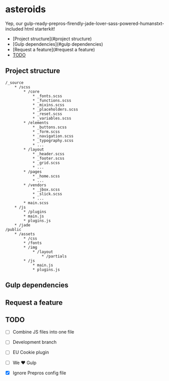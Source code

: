 # asteroids
Yep, our gulp-ready-prepros-firendly-jade-lover-sass-powered-humanstxt-included html starterkit!

<!-- MarkdownTOC depth=3 autolink=true autoanchor=true -->

- [Project structure](#project structure)
- [Gulp dependencies](#gulp dependencies)
- [Request a feature](#request a feature)
- [TODO](#todo)

<!-- /MarkdownTOC -->

<a name="project structure"></a>
## Project structure


```
/_source
	* /scss
    	* /core
    		* _fonts.scss
    		* _functions.scss
    		* _mixins.scss
    		* _placeholders.scss
    		* _reset.scss
    		* _variables.scss
    	* /elements
    		* _buttons.scss
    		* _form.scss
    		* _navigation.scss
    		* _typography.scss
    		* ...
    	* /layout
    		* _header.scss
    		* _footer.scss
    		* _grid.scss
    		* ...
		* /pages
			* _home.scss
			* ...
		* /vendors
			* _jbox.scss
			* _slick.scss
			* ...
		* main.scss
    * /js
    	* /plugins
    	* main.js
    	* plugins.js
    * /jade
/public
    * /assets
        * /css
        * /fonts
        * /img
            * /layout
                * /partials
        * /js
        	* main.js
        	* plugins.js
```

<a name="gulp dependencies"></a>
## Gulp dependencies

<a name="request a feature"></a>
## Request a feature

<a name="todo"></a>
## TODO

- [ ] Combine JS files into one file
- [ ] Development branch
- [ ] EU Cookie plugin
- [ ] We ♥ Gulp
- [x] Ignore Prepros config file

